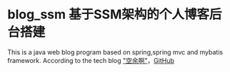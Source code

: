 # blog_ssm 基于SSM架构的个人博客后台搭建
This is a java web blog program based on spring,spring mvc and mybatis framework. 
According to the tech blog ["空余啊"](https://blog.csdn.net/xp541130126/article/details/70163081)，[GitHub](https://github.com/YuKongEr/blog)
